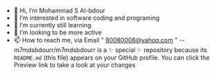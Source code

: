 - 👋 Hi, I’m Mohammad S Al-bdour
- 👀 I’m interested in software coding and programing
- 🌱 I’m currently still learning 
- 💞️ I’m looking to be more active 
- 📫 How to reach me, via Email " 80080008@yahoo.com "
--m7mdsbdourr/m7mdsbdourr is a ✨ special ✨ repository because its `README.md` (this file) appears on your GitHub profile.
You can click the Preview link to take a look at your changes
